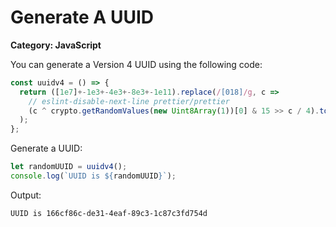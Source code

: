 # Generate A UUID

__Category: JavaScript__

You can generate a Version 4 UUID using the following code:

```javascript
const uuidv4 = () => {
  return ([1e7]+-1e3+-4e3+-8e3+-1e11).replace(/[018]/g, c =>
    // eslint-disable-next-line prettier/prettier
    (c ^ crypto.getRandomValues(new Uint8Array(1))[0] & 15 >> c / 4).toString(16)
  );
};
```

Generate a UUID:

```javascript
let randomUUID = uuidv4();
console.log(`UUID is ${randomUUID}`);
```

Output:

```shell
UUID is 166cf86c-de31-4eaf-89c3-1c87c3fd754d
```
